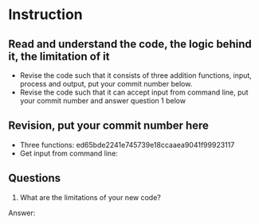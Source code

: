 ﻿# Instruction

## Read and understand the code, the logic behind it, the limitation of it
* Revise the code such that it consists of three addition functions, input, process and output, put your commit number below.
* Revise the code such that it can accept input from command line, put your commit number and answer question 1 below

## Revision, put your commit number here
* Three functions: ed65bde2241e745739e18ccaaea9041f99923117
* Get input from command line: 

## Questions
1. What are the limitations of your new code?

Answer: